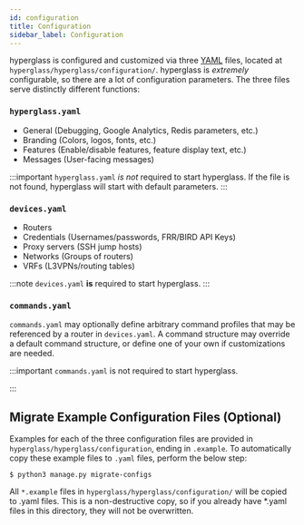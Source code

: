 ```yaml
---
id: configuration
title: Configuration
sidebar_label: Configuration
---
```


hyperglass is configured and customized via three [YAML](https://yaml.org/spec/1.2/spec.html) files, located at `hyperglass/hyperglass/configuration/`. hyperglass is _extremely_ configurable, so there are a lot of configuration parameters. The three files serve distinctly different functions:

### `hyperglass.yaml` 

* General (Debugging, Google Analytics, Redis parameters, etc.)
* Branding (Colors, logos, fonts, etc.)
* Features (Enable/disable features, feature display text, etc.)
* Messages (User-facing messages)

:::important
`hyperglass.yaml` _is not_ required to start hyperglass. If the file is not found, hyperglass will start with default parameters.
:::

### `devices.yaml` 

* Routers
* Credentials (Usernames/passwords, FRR/BIRD API Keys)
* Proxy servers (SSH jump hosts)
* Networks (Groups of routers)
* VRFs (L3VPNs/routing tables)

:::note
`devices.yaml` **is** required to start hyperglass.
:::

### `commands.yaml`

`commands.yaml` may optionally define arbitrary command profiles that may be referenced by a router in `devices.yaml`. A command structure may override a default command structure, or define one of your own if customizations are needed.

:::important
`commands.yaml` is not required to start hyperglass.

:::
## Migrate Example Configuration Files (Optional)

Examples for each of the three configuration files are provided in `hyperglass/hyperglass/configuration`, ending in `.example`. To automatically copy these example files to `.yaml` files, perform the below step:

``` console
$ python3 manage.py migrate-configs
```

All `*.example` files in `hyperglass/hyperglass/configuration/` will be copied to .yaml files. This is a non-destructive copy, so if you already have *.yaml files in this directory, they will not be overwritten.


